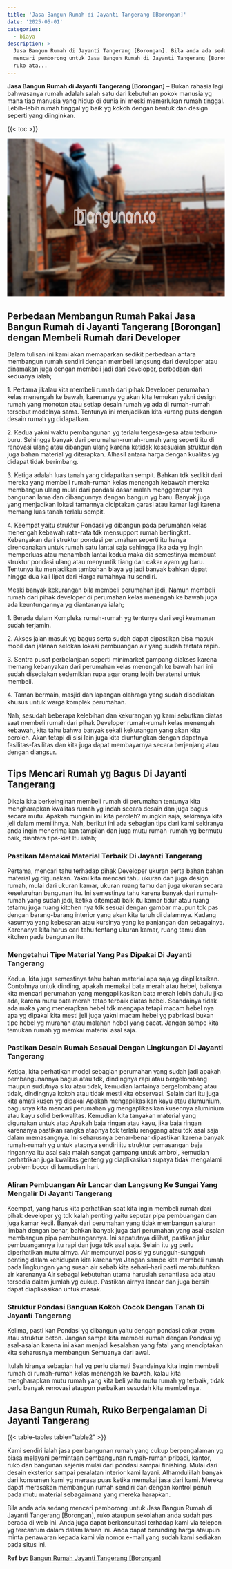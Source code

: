 ```yaml
---
title: 'Jasa Bangun Rumah di Jayanti Tangerang [Borongan]'
date: '2025-05-01'
categories:
  - biaya
description: >-
  Jasa Bangun Rumah di Jayanti Tangerang [Borongan]. Bila anda ada sedang
  mencari pemborong untuk Jasa Bangun Rumah di Jayanti Tangerang [Borongan],
  ruko ata...
---
```


**Jasa Bangun Rumah di Jayanti Tangerang \[Borongan\]** – Bukan rahasia lagi bahwasanya rumah adalah salah satu dari kebutuhan pokok manusia yg mana tiap manusia yang hidup di dunia ini meski memerlukan rumah tinggal. Lebih-lebih rumah tinggal yg baik yg kokoh dengan bentuk dan design seperti yang diinginkan.

{{< toc >}}

![Jasa Bangun Rumah di Jayanti Tangerang [Borongan]](/images/borong-bangunan-34.png)

## Perbedaan Membangun Rumah Pakai Jasa Bangun Rumah di Jayanti Tangerang \[Borongan\] dengan Membeli Rumah dari Developer

Dalam tulisan ini kami akan memaparkan sedikit perbedaan antara membangun rumah sendiri dengan membeli langsung dari developer atau dinamakan juga dengan membeli jadi dari developer, perbedaan dari keduanya ialah;

1\. Pertama jikalau kita membeli rumah dari pihak Developer perumahan kelas menengah ke bawah, karenanya yg akan kita temukan yakni design rumah yang monoton atau setiap desain rumah yg ada di rumah-rumah tersebut modelnya sama. Tentunya ini menjadikan kita kurang puas dengan desain rumah yg didapatkan.

2\. Kedua yakni waktu pembangunan yg terlalu tergesa-gesa atau terburu-buru. Sehingga banyak dari perumahan-rumah-rumah yang seperti itu di renovasi ulang atau dibangun ulang karena ketidak kesesuaian struktur dan juga bahan material yg diterapkan. Alhasil antara harga dengan kualitas yg didapat tidak berimbang.

3\. Ketiga adalah luas tanah yang didapatkan sempit. Bahkan tdk sedikit dari mereka yang membeli rumah-rumah kelas menengah kebawah mereka membangun ulang mulai dari pondasi dasar malah menggempur nya bangunan lama dan dibangunnya dengan bangun yg baru. Banyak juga yang menjadikan lokasi tamannya diciptakan garasi atau kamar lagi karena memang luas tanah terlalu sempit.

4\. Keempat yaitu struktur Pondasi yg dibangun pada perumahan kelas menengah kebawah rata-rata tdk mensupport rumah bertingkat. Kebanyakan dari struktur pondasi perumahan seperti itu hanya direncanakan untuk rumah satu lantai saja sehingga jika ada yg ingin memperluas atau menambah lantai kedua maka dia semestinya membuat struktur pondasi ulang atau menyuntik tiang dan cakar ayam yg baru. Tentunya itu menjadikan tambahan biaya yg jadi banyak bahkan dapat hingga dua kali lipat dari Harga rumahnya itu sendiri.

Meski banyak kekurangan bila membeli perumahan jadi, Namun membeli rumah dari pihak developer di perumahan kelas menengah ke bawah juga ada keuntungannya yg diantaranya ialah;

1\. Berada dalam Kompleks rumah-rumah yg tentunya dari segi keamanan sudah terjamin.

2\. Akses jalan masuk yg bagus serta sudah dapat dipastikan bisa masuk mobil dan jalanan selokan lokasi pembuangan air yang sudah tertata rapih.

3\. Sentra pusat perbelanjaan seperti minimarket gampang diakses karena memang kebanyakan dari perumahan kelas menengah ke bawah hari ini sudah disediakan sedemikian rupa agar orang lebih beratensi untuk membeli.

4\. Taman bermain, masjid dan lapangan olahraga yang sudah disediakan khusus untuk warga komplek perumahan.

Nah, sesudah beberapa kelebihan dan kekurangan yg kami sebutkan diatas saat membeli rumah dari pihak Developer rumah-rumah kelas menengah kebawah, kita tahu bahwa banyak sekali kekurangan yang akan kita peroleh. Akan tetapi di sisi lain juga kita diuntungkan dengan dapatnya fasilitas-fasilitas dan kita juga dapat membayarnya secara berjenjang atau dengan diangsur.

## Tips Mencari Rumah yg Bagus Di Jayanti Tangerang

Dikala kita berkeinginan membeli rumah di perumahan tentunya kita mengharapkan kwalitas rumah yg indah secara desain dan juga bagus secara mutu. Apakah mungkin ini kita peroleh? mungkin saja, sekiranya kita jeli dalam memilihnya. Nah, berikut ini ada sebagian tips dari kami sekiranya anda ingin menerima kan tampilan dan juga mutu rumah-rumah yg bermutu baik, diantara tips-kiat Itu ialah;

### Pastikan Memakai Material Terbaik Di Jayanti Tangerang

Pertama, mencari tahu terhadap pihak Developer ukuran serta bahan bahan material yg digunakan. Yakni kita mencari tahu ukuran dan juga design rumah, mulai dari ukuran kamar, ukuran ruang tamu dan juga ukuran secara keseluruhan bangunan itu. Ini semestinya tahu karena banyak dari rumah-rumah yang sudah jadi, ketika ditempati baik itu kamar tidur atau ruang tetamu juga ruang kitchen nya tdk sesuai dengan gambar maupun tdk pas dengan barang-barang interior yang akan kita taruh di dalamnya. Kadang kasurnya yang kebesaran atau kursinya yang ke panjangan dan sebagainya. Karenanya kita harus cari tahu tentang ukuran kamar, ruang tamu dan kitchen pada bangunan itu.

### Mengetahui Tipe Material Yang Pas Dipakai Di Jayanti Tangerang

Kedua, kita juga semestinya tahu bahan material apa saja yg diaplikasikan. Contohnya untuk dinding, apakah memakai bata merah atau hebel, baiknya kita mencari perumahan yang mengaplikasikan bata merah lebih dahulu jika ada, karena mutu bata merah tetap terbaik diatas hebel. Seandainya tidak ada maka yang menerapkan hebel tdk mengapa tetapi macam hebel nya apa yg dipakai kita mesti jeli juga yakni macam hebel yg pabrikasi bukan tipe hebel yg murahan atau malahan hebel yang cacat. Jangan sampe kita temukan rumah yg memkai material asal saja.

### Pastikan Desain Rumah Sesauai Dengan Lingkungan Di Jayanti Tangerang

Ketiga, kita perhatikan model sebagian perumahan yang sudah jadi apakah pembangunannya bagus atau tdk, dindingnya rapi atau bergelombang maupun sudutnya siku atau tidak, kemudian lantainya bergelombang atau tidak, dindingnya kokoh atau tidak mesti kita observasi. Selain dari itu juga kita amati kusen yg dipakai Apakah mengaplikasikan kayu atau alumunium, bagusnya kita mencari perumahan yg mengaplikasikan kusennya aluminium atau kayu solid berkwalitas. Kemudian kita tanyakan material yang digunakan untuk atap Apakah baja ringan atau kayu, jika baja ringan karenanya pastikan rangka atapnya tdk terlalu renggang atau tdk asal saja dalam memasangnya. Ini seharusnya benar-benar dipastikan karena banyak rumah-rumah yg untuk atapnya sendiri itu struktur pemasangan baja ringannya itu asal saja malah sangat gampang untuk ambrol, kemudian perhatrikan juga kwalitas genteng yg diaplikasikan supaya tidak mengalami problem bocor di kemudian hari.

### Aliran Pembuangan Air Lancar dan Langsung Ke Sungai Yang Mengalir Di Jayanti Tangerang

Keempat, yang harus kita perhatikan saat kita ingin membeli rumah dari pihak developer yg tdk kalah penting yaitu seputar pipa pembuangan dan juga kamar kecil. Banyak dari perumahan yang tidak membangun saluran limbah dengan benar, bahkan banyak juga dari perumahan yang asal-asalan membangun pipa pembuangannya. Ini sepatutnya dilihat, pastikan jalur pembuangannya itu rapi dan juga tdk asal saja. Selain itu yg perlu diperhatikan mutu airnya. Air mempunyai posisi yg sungguh-sungguh penting dalam kehidupan kita karenanya Jangan sampe kita membeli rumah pada lingkungan yang susah air sebab kita sehari-hari pasti membutuhkan air karenanya Air sebagai kebutuhan utama haruslah senantiasa ada atau tersedia dalam jumlah yg cukup. Pastikan airnya lancar dan juga bersih dapat diaplikasikan untuk masak.

### Struktur Pondasi Banguan Kokoh Cocok Dengan Tanah Di Jayanti Tangerang

Kelima, pasti kan Pondasi yg dibangun yaitu dengan pondasi cakar ayam atau struktur beton. Jangan sampe kita membeli rumah dengan Pondasi yg asal-asalan karena ini akan menjadi kesalahan yang fatal yang menciptakan kita seharusnya membangun Semuanya dari awal.

Itulah kiranya sebagian hal yg perlu diamati Seandainya kita ingin membeli rumah di rumah-rumah kelas menengah ke bawah, kalau kita mengharapkan mutu rumah yang kita beli yaitu mutu rumah yg terbaik, tidak perlu banyak renovasi ataupun perbaikan sesudah kita membelinya.

## Jasa Bangun Rumah, Ruko Berpengalaman Di Jayanti Tangerang

{{< table-tables table="table2" >}}

Kami sendiri ialah jasa pembangunan rumah yang cukup berpengalaman yg biasa melayani permintaan pembangunan rumah-rumah pribadi, kantor, ruko dan bangunan sejenis mulai dari pondasi sampai finishing. Mulai dari desain eksterior sampai peralatan interior kami layani. Alhamdulillah banyak dari konsumen kami yg merasa puas ketika memakai jasa dari kami. Mereka dapat merasakan membangun rumah sendiri dan dengan kontrol penuh pada mutu material sebagaimana yang mereka harapkan.

Bila anda ada sedang mencari pemborong untuk Jasa Bangun Rumah di Jayanti Tangerang \[Borongan\], ruko ataupun sekolahan anda sudah pas berada di web ini. Anda juga dapat berkonsultasi terhadap kami via telepon yg tercantum dalam dalam laman ini. Anda dapat berunding harga ataupun minta penawaran kepada kami via nomor e-mail yang sudah kami sediakan pada situs ini.

**Ref by:** [Bangun Rumah Jayanti Tangerang [Borongan]](https://id.wikipedia.org/wiki/Bangun)
